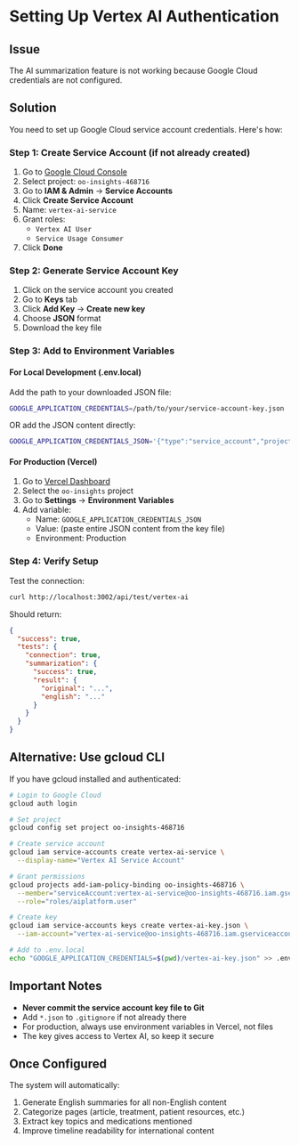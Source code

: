 # Setting Up Vertex AI Authentication

## Issue
The AI summarization feature is not working because Google Cloud credentials are not configured.

## Solution

You need to set up Google Cloud service account credentials. Here's how:

### Step 1: Create Service Account (if not already created)

1. Go to [Google Cloud Console](https://console.cloud.google.com)
2. Select project: `oo-insights-468716`
3. Go to **IAM & Admin** → **Service Accounts**
4. Click **Create Service Account**
5. Name: `vertex-ai-service`
6. Grant roles:
   - `Vertex AI User`
   - `Service Usage Consumer`
7. Click **Done**

### Step 2: Generate Service Account Key

1. Click on the service account you created
2. Go to **Keys** tab
3. Click **Add Key** → **Create new key**
4. Choose **JSON** format
5. Download the key file

### Step 3: Add to Environment Variables

#### For Local Development (.env.local)

Add the path to your downloaded JSON file:
```bash
GOOGLE_APPLICATION_CREDENTIALS=/path/to/your/service-account-key.json
```

OR add the JSON content directly:
```bash
GOOGLE_APPLICATION_CREDENTIALS_JSON='{"type":"service_account","project_id":"oo-insights-468716",...}'
```

#### For Production (Vercel)

1. Go to [Vercel Dashboard](https://vercel.com/dashboard)
2. Select the `oo-insights` project
3. Go to **Settings** → **Environment Variables**
4. Add variable:
   - Name: `GOOGLE_APPLICATION_CREDENTIALS_JSON`
   - Value: (paste entire JSON content from the key file)
   - Environment: Production

### Step 4: Verify Setup

Test the connection:
```bash
curl http://localhost:3002/api/test/vertex-ai
```

Should return:
```json
{
  "success": true,
  "tests": {
    "connection": true,
    "summarization": {
      "success": true,
      "result": {
        "original": "...",
        "english": "..."
      }
    }
  }
}
```

## Alternative: Use gcloud CLI

If you have gcloud installed and authenticated:

```bash
# Login to Google Cloud
gcloud auth login

# Set project
gcloud config set project oo-insights-468716

# Create service account
gcloud iam service-accounts create vertex-ai-service \
  --display-name="Vertex AI Service Account"

# Grant permissions
gcloud projects add-iam-policy-binding oo-insights-468716 \
  --member="serviceAccount:vertex-ai-service@oo-insights-468716.iam.gserviceaccount.com" \
  --role="roles/aiplatform.user"

# Create key
gcloud iam service-accounts keys create vertex-ai-key.json \
  --iam-account="vertex-ai-service@oo-insights-468716.iam.gserviceaccount.com"

# Add to .env.local
echo "GOOGLE_APPLICATION_CREDENTIALS=$(pwd)/vertex-ai-key.json" >> .env.local
```

## Important Notes

- **Never commit the service account key file to Git**
- Add `*.json` to `.gitignore` if not already there
- For production, always use environment variables in Vercel, not files
- The key gives access to Vertex AI, so keep it secure

## Once Configured

The system will automatically:
1. Generate English summaries for all non-English content
2. Categorize pages (article, treatment, patient resources, etc.)
3. Extract key topics and medications mentioned
4. Improve timeline readability for international content